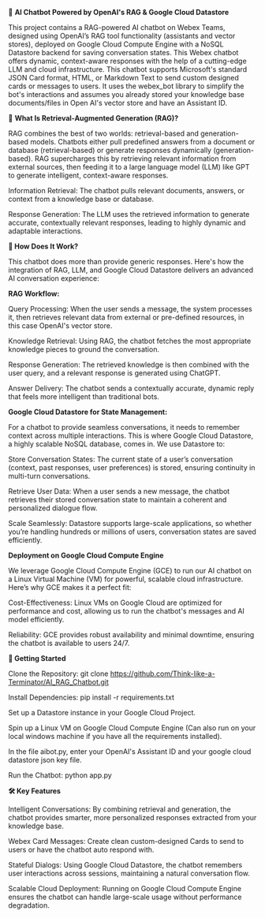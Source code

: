 🤖 **AI Chatbot Powered by OpenAI's RAG & Google Cloud Datastore**

This project contains a RAG-powered AI chatbot on Webex Teams, designed using OpenAI’s RAG tool functionality (assistants and vector stores), deployed on Google Cloud Compute Engine with a NoSQL Datastore backend for saving conversation states. This Webex chatbot offers dynamic, context-aware responses with the help of a cutting-edge LLM and cloud infrastructure.  This chatbot supports Microsoft's standard JSON Card format, HTML, or Markdown Text to send custom designed cards or messages to users. It uses the webex_bot library to simplify the bot's interactions and assumes you already stored your knowledge base documents/files in Open AI's vector store and have an Assistant ID.


🌟 **What Is Retrieval-Augmented Generation (RAG)?**

RAG combines the best of two worlds: retrieval-based and generation-based models. Chatbots either pull predefined answers from a document or database (retrieval-based) or generate responses dynamically (generation-based). RAG supercharges this by retrieving relevant information from external sources, then feeding it to a large language model (LLM) like GPT to generate intelligent, context-aware responses.

Information Retrieval: The chatbot pulls relevant documents, answers, or context from a knowledge base or database.

Response Generation: The LLM uses the retrieved information to generate accurate, contextually relevant responses, leading to highly dynamic and adaptable interactions.


**🔧 How Does It Work?**

This chatbot does more than provide generic responses. Here's how the integration of RAG, LLM, and Google Cloud Datastore delivers an advanced AI conversation experience:


**RAG Workflow:**

Query Processing: When the user sends a message, the system processes it, then retrieves relevant data from external or pre-defined resources, in this case OpenAI's vector store.

Knowledge Retrieval: Using RAG, the chatbot fetches the most appropriate knowledge pieces to ground the conversation.

Response Generation: The retrieved knowledge is then combined with the user query, and a relevant response is generated using ChatGPT.

Answer Delivery: The chatbot sends a contextually accurate, dynamic reply that feels more intelligent than traditional bots.


**Google Cloud Datastore for State Management:**

For a chatbot to provide seamless conversations, it needs to remember context across multiple interactions. This is where Google Cloud Datastore, a highly scalable NoSQL database, comes in. We use Datastore to:

Store Conversation States: The current state of a user’s conversation (context, past responses, user preferences) is stored, ensuring continuity in multi-turn conversations.

Retrieve User Data: When a user sends a new message, the chatbot retrieves their stored conversation state to maintain a coherent and personalized dialogue flow.

Scale Seamlessly: Datastore supports large-scale applications, so whether you’re handling hundreds or millions of users, conversation states are saved efficiently.


**Deployment on Google Cloud Compute Engine**

We leverage Google Cloud Compute Engine (GCE) to run our AI chatbot on a Linux Virtual Machine (VM) for powerful, scalable cloud infrastructure. Here’s why GCE makes it a perfect fit:

Cost-Effectiveness: Linux VMs on Google Cloud are optimized for performance and cost, allowing us to run the chatbot's messages and AI model efficiently.

Reliability: GCE provides robust availability and minimal downtime, ensuring the chatbot is available to users 24/7.


**🚀 Getting Started**

Clone the Repository:
git clone https://github.com/Think-like-a-Terminator/AI_RAG_Chatbot.git

Install Dependencies:
pip install -r requirements.txt

Set up a Datastore instance in your Google Cloud Project.

Spin up a Linux VM on Google Cloud Compute Engine (Can also run on your local windows machine if you have all the requirements installed).

In the file aibot.py, enter your OpenAI's Assistant ID and your google cloud datastore json key file.

Run the Chatbot:
python app.py


**🛠️ Key Features**

Intelligent Conversations: By combining retrieval and generation, the chatbot provides smarter, more personalized responses extracted from your knowledge base.

Webex Card Messages:  Create clean custom-designed Cards to send to users or have the chatbot auto respond with.

Stateful Dialogs: Using Google Cloud Datastore, the chatbot remembers user interactions across sessions, maintaining a natural conversation flow.

Scalable Cloud Deployment: Running on Google Cloud Compute Engine ensures the chatbot can handle large-scale usage without performance degradation.
